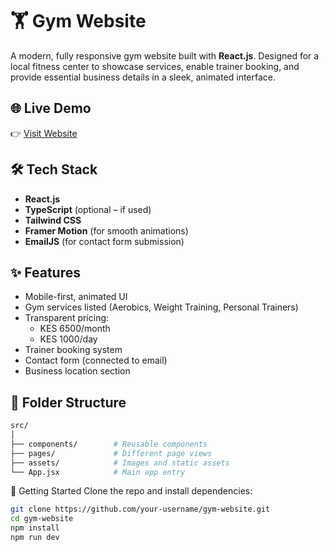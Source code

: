 # 🏋️ Gym Website

A modern, fully responsive gym website built with **React.js**. Designed for a local fitness center to showcase services, enable trainer booking, and provide essential business details in a sleek, animated interface.

## 🌐 Live Demo

👉 [Visit Website](https://inquisitive-cucurucho-b17d5a.netlify.app)

## 🛠 Tech Stack

- **React.js**  
- **TypeScript** (optional – if used)  
- **Tailwind CSS**  
- **Framer Motion** (for smooth animations)  
- **EmailJS** (for contact form submission)

## ✨ Features

- Mobile-first, animated UI
- Gym services listed (Aerobics, Weight Training, Personal Trainers)
- Transparent pricing:
  - KES 6500/month
  - KES 1000/day
- Trainer booking system
- Contact form (connected to email)
- Business location section



## 📁 Folder Structure

```bash
src/
│
├── components/        # Reusable components
├── pages/             # Different page views
├── assets/            # Images and static assets
└── App.jsx            # Main app entry
```
🚀 Getting Started
Clone the repo and install dependencies:
```bash
git clone https://github.com/your-username/gym-website.git
cd gym-website
npm install
npm run dev
```


